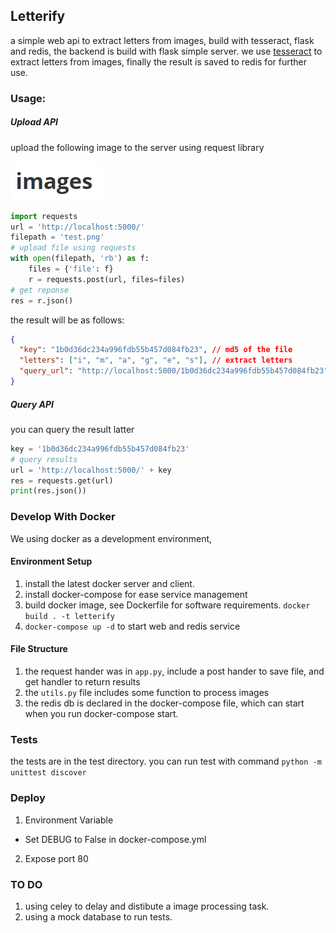 ## Letterify
a simple web api to extract letters from images, build with tesseract, flask and redis, the backend is build with flask simple server. we use [tesseract](https://github.com/tesseract-ocr/tesseract) to extract letters from images, finally the result is saved to redis for further use.


### Usage:
##### Upload API

upload the following image to the server using request library

![](test/test_data/images.png)

```python
import requests
url = 'http://localhost:5000/'
filepath = 'test.png'
# upload file using requests
with open(filepath, 'rb') as f:
    files = {'file': f}
    r = requests.post(url, files=files)
# get reponse
res = r.json()
```

  the result will be as follows:

```json
{
  "key": "1b0d36dc234a996fdb55b457d084fb23", // md5 of the file
  "letters": ["i", "m", "a", "g", "e", "s"], // extract letters
  "query_url": "http://localhost:5000/1b0d36dc234a996fdb55b457d084fb23" // for further query
}
```

##### Query API

you can query the result latter

```python
key = '1b0d36dc234a996fdb55b457d084fb23'
# query results
url = 'http://localhost:5000/' + key
res = requests.get(url)
print(res.json()) 
```

### Develop With Docker

We using docker as a development environment, 

#### Environment Setup

1. install the latest docker server and client.
2. install docker-compose for ease service management
3. build docker image, see Dockerfile for software requirements.
  `docker build . -t letterify`
4. `docker-compose up -d` to start web and redis service 


#### File Structure

1.  the request hander was in `app.py`,  include a post hander to save file, and get handler to return results
2.  the `utils.py` file includes some function to process images
3.  the redis db is declared in the docker-compose file, which can start when you run docker-compose start.

### Tests
the tests are in the test directory. you can run test with command
`python -m unittest discover`

### Deploy
1. Environment Variable
  * Set DEBUG to False in docker-compose.yml
2. Expose port 80


### TO DO
1. using celey to delay and distibute a image processing task.
2. using a mock database to run tests.